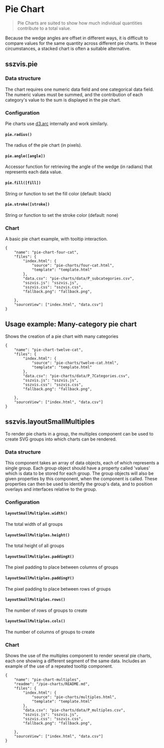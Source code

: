 # Pie Chart

> Pie Charts are suited to show how much individual quantities contribute to a total value.

Because the wedge angles are offset in different ways, it is difficult to compare values for the same quantity across different pie charts. In these circumstances, a stacked chart is often a suitable alternative.

## sszvis.pie

### Data structure

The chart requires one numeric data field and one categorical data field. The numeric values must be summed, and the contribution of each category's value to the sum is displayed in the pie chart.

### Configuration

Pie charts use [d3.arc](https://github.com/d3/d3-shape/blob/master/README.md#arcs) internally and work similarly.

#### `pie.radius()`

The radius of the pie chart (in pixels).

#### `pie.angle([angle])`

Accessor function for retrieving the angle of the wedge (in radians) that represents each data value.

#### `pie.fill([fill])`

String or function to set the fill color (default: black)

#### `pie.stroke([stroke])`

String or function to set the stroke color (default: none)

### Chart

A basic pie chart example, with tooltip interaction.

```project
{
    "name": "pie-chart-four-cat",
    "files": {
        "index.html": {
            "source": "pie-charts/four-cat.html",
            "template": "template.html"
        },
        "data.csv": "pie-charts/data/P_subcategories.csv",
        "sszvis.js": "sszvis.js",
        "sszvis.css": "sszvis.css",
        "fallback.png": "fallback.png",
        
    },
    "sourceView": ["index.html", "data.csv"]
}
```

## Usage example: Many-category pie chart

Shows the creation of a pie chart with many categories

```project
{
    "name": "pie-chart-twelve-cat",
    "files": {
        "index.html": {
            "source": "pie-charts/twelve-cat.html",
            "template": "template.html"
        },
        "data.csv": "pie-charts/data/P_7Categories.csv",
        "sszvis.js": "sszvis.js",
        "sszvis.css": "sszvis.css",
        "fallback.png": "fallback.png",
        
    },
    "sourceView": ["index.html", "data.csv"]
}
```


## sszvis.layoutSmallMultiples

To render pie charts in a group, the multiples component can be used to create SVG groups into which charts can be rendered.

### Data structure

This component takes an array of data objects, each of which represents a single group. Each group object should have a property called 'values' which is data to be stored for each group. The group objects will also be given properties by this component, when the component is called. These properties can then be used to identify the group's data, and to position overlays and interfaces relative to the group.

### Configuration

#### `layoutSmallMultiples.width()`

The total width of all groups

#### `layoutSmallMultiples.height()`

The total height of all groups

#### `layoutSmallMultiples.paddingX()`

The pixel padding to place between columns of groups

#### `layoutSmallMultiples.paddingY()`

The pixel padding to place between rows of groups

#### `layoutSmallMultiples.rows()`

The number of rows of groups to create

#### `layoutSmallMultiples.cols()`

The number of columns of groups to create

### Chart

Shows the use of the multiples component to render several pie charts, each one showing a different segment of the same data. Includes an example of the use of a repeated tooltip component.

```project
{
    "name": "pie-chart-multiples",
    "readme": "/pie-charts/README.md",
    "files": {
        "index.html": {
            "source": "pie-charts/multiples.html",
            "template": "template.html"
        },
        "data.csv": "pie-charts/data/P_multiples.csv",
        "sszvis.js": "sszvis.js",
        "sszvis.css": "sszvis.css",
        "fallback.png": "fallback.png",
        
    },
    "sourceView": ["index.html", "data.csv"]
}
```
